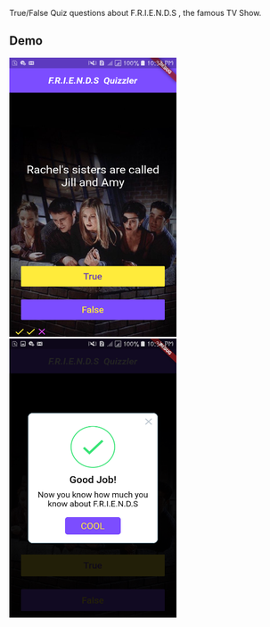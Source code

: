 True/False Quiz questions about F.R.I.E.N.D.S , the famous TV Show.
## Demo
<img src="images/Screenshot_20200517-223319.png" width="300" height="500">
<img src="images/Screenshot_20200517-223409.png" width="300" height="500">

